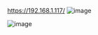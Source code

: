 https://192.168.1.117/
![image](https://github.com/shaojun/open_docs/assets/3241829/b575b26a-a790-43b6-bf27-655806e10803)

![image](https://github.com/shaojun/open_docs/assets/3241829/dcb21aab-01bb-4126-9b5e-abd931401f8b)
